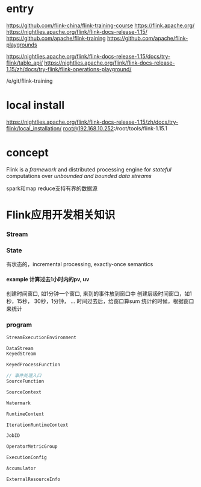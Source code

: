 

# entry
https://github.com/flink-china/flink-training-course
https://flink.apache.org/
https://nightlies.apache.org/flink/flink-docs-release-1.15/
https://github.com/apache/flink-training
https://github.com/apache/flink-playgrounds

https://nightlies.apache.org/flink/flink-docs-release-1.15/docs/try-flink/table_api/
https://nightlies.apache.org/flink/flink-docs-release-1.15/zh/docs/try-flink/flink-operations-playground/

/e/git/flink-training

# local install
https://nightlies.apache.org/flink/flink-docs-release-1.15/zh/docs/try-flink/local_installation/
root@192.168.10.252:/root/tools/flink-1.15.1

# concept
Flink is a *framework* and distributed processing engine for *stateful* computations over *unbounded and bounded data streams*

spark和map reduce支持有界的数据源

# Flink应用开发相关知识

### Stream

### State
有状态的，incremental processing, exactly-once semantics

#### example 计算过去1小时内的pv, uv

创建时间窗口, 如1分钟一个窗口, 来到的事件放到窗口中
	创建层级时间窗口，如1秒，15秒， 30秒，1分钟， ...
时间过去后，给窗口算sum
统计的时候，根据窗口来统计

### program

```java
StreamExecutionEnvironment 

DataStream
KeyedStream

KeyedProcessFunction

// 事件处理入口
SourceFunction 

SourceContext

Watermark

RuntimeContext

IterationRuntimeContext

JobID

OperatorMetricGroup

ExecutionConfig

Accumulator

ExternalResourceInfo

```